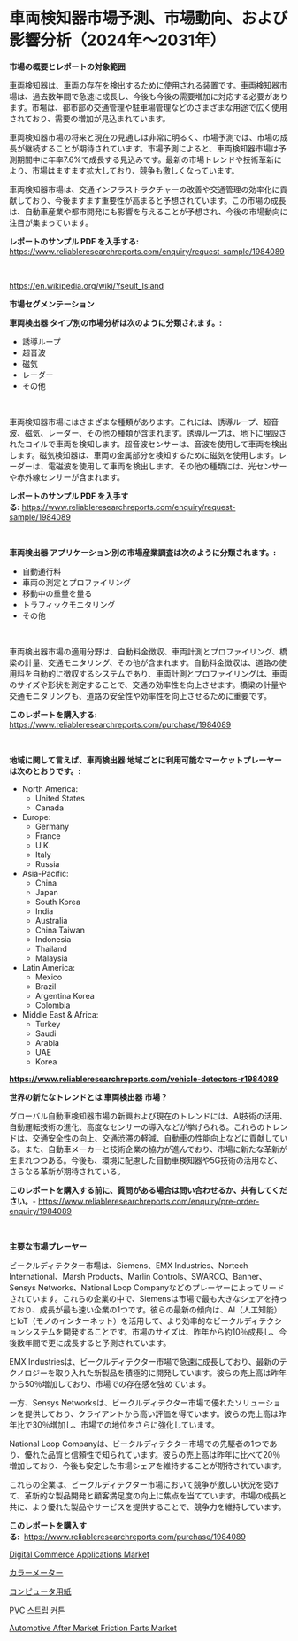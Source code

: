 <p><h1>車両検知器市場予測、市場動向、および影響分析（2024年〜2031年）</h1></p><p><strong>市場の概要とレポートの対象範囲</strong></p>
<p><p>車両検知器は、車両の存在を検出するために使用される装置です。車両検知器市場は、過去数年間で急速に成長し、今後も今後の需要増加に対応する必要があります。市場は、都市部の交通管理や駐車場管理などのさまざまな用途で広く使用されており、需要の増加が見込まれています。</p><p>車両検知器市場の将来と現在の見通しは非常に明るく、市場予測では、市場の成長が継続することが期待されています。市場予測によると、車両検知器市場は予測期間中に年率7.6%で成長する見込みです。最新の市場トレンドや技術革新により、市場はますます拡大しており、競争も激しくなっています。</p><p>車両検知器市場は、交通インフラストラクチャーの改善や交通管理の効率化に貢献しており、今後ますます重要性が高まると予想されています。この市場の成長は、自動車産業や都市開発にも影響を与えることが予想され、今後の市場動向に注目が集まっています。</p></p>
<p><strong>レポートのサンプル PDF を入手する:</strong> <a href="https://www.reliableresearchreports.com/enquiry/request-sample/1984089">https://www.reliableresearchreports.com/enquiry/request-sample/1984089</a></p>
<p>&nbsp;</p>
<p><a href="https://en.wikipedia.org/wiki/Yseult_Island">https://en.wikipedia.org/wiki/Yseult_Island</a></p>
<p><strong>市場セグメンテーション</strong></p>
<p><strong>車両検出器 タイプ別の市場分析は次のように分類されます。:</strong></p>
<p><ul><li>誘導ループ</li><li>超音波</li><li>磁気</li><li>レーダー</li><li>その他</li></ul></p>
<p>&nbsp;</p>
<p><p>車両検知器市場にはさまざまな種類があります。これには、誘導ループ、超音波、磁気、レーダー、その他の種類が含まれます。誘導ループは、地下に埋設されたコイルで車両を検知します。超音波センサーは、音波を使用して車両を検出します。磁気検知器は、車両の金属部分を検知するために磁気を使用します。レーダーは、電磁波を使用して車両を検出します。その他の種類には、光センサーや赤外線センサーが含まれます。</p></p>
<p><strong>レポートのサンプル PDF を入手する:</strong>&nbsp;<a href="https://www.reliableresearchreports.com/enquiry/request-sample/1984089">https://www.reliableresearchreports.com/enquiry/request-sample/1984089</a></p>
<p>&nbsp;</p>
<p><strong> 車両検出器 アプリケーション別の市場産業調査は次のように分類されます。:</strong></p>
<p><ul><li>自動通行料</li><li>車両の測定とプロファイリング</li><li>移動中の重量を量る</li><li>トラフィックモニタリング</li><li>その他</li></ul></p>
<p>&nbsp;</p>
<p><p>車両検出器市場の適用分野は、自動料金徴収、車両計測とプロファイリング、橋梁の計量、交通モニタリング、その他が含まれます。自動料金徴収は、道路の使用料を自動的に徴収するシステムであり、車両計測とプロファイリングは、車両のサイズや形状を測定することで、交通の効率性を向上させます。橋梁の計量や交通モニタリングも、道路の安全性や効率性を向上させるために重要です。</p></p>
<p><strong>このレポートを購入する:</strong>&nbsp; <a href="https://www.reliableresearchreports.com/purchase/1984089">https://www.reliableresearchreports.com/purchase/1984089</a></p>
<p>&nbsp;</p>
<p><strong>地域に関して言えば、車両検出器 地域ごとに利用可能なマーケットプレーヤーは次のとおりです。:</strong></p>
<p><ul>
    <li>
        North America:
        <ul>
            <li>United States</li>
            <li>Canada</li>
        </ul>
    </li>
    <li>
        Europe:
        <ul>
            <li>Germany</li>
            <li>France</li>
            <li>U.K.</li>
            <li>Italy</li>
            <li>Russia</li>
        </ul>
    </li>
    <li>
        Asia-Pacific:
        <ul>
            <li>China</li>
            <li>Japan</li>
            <li>South Korea</li>
            <li>India</li>
            <li>Australia</li>
            <li>China Taiwan</li>
            <li>Indonesia</li>
            <li>Thailand</li>
            <li>Malaysia</li>
        </ul>
    </li>
    <li>
        Latin America:
        <ul>
            <li>Mexico</li>
            <li>Brazil</li>
            <li>Argentina Korea</li>
            <li>Colombia</li>
        </ul>
    </li>
    <li>
        Middle East & Africa:
        <ul>
            <li>Turkey</li>
            <li>Saudi</li>
            <li>Arabia</li>
            <li>UAE</li>
            <li>Korea</li>
        </ul>
    </li>
    </ul></p>
<p><strong><a href="https://www.reliableresearchreports.com/vehicle-detectors-r1984089">https://www.reliableresearchreports.com/vehicle-detectors-r1984089</a></strong>&nbsp;</p>
<p><strong>世界の新たなトレンドとは 車両検出器 市場？</strong></p>
<p><p>グローバル自動車検知器市場の新興および現在のトレンドには、AI技術の活用、自動運転技術の進化、高度なセンサーの導入などが挙げられる。これらのトレンドは、交通安全性の向上、交通渋滞の軽減、自動車の性能向上などに貢献している。また、自動車メーカーと技術企業の協力が進んでおり、市場に新たな革新が生まれつつある。今後も、環境に配慮した自動車検知器や5G技術の活用など、さらなる革新が期待されている。</p></p>
<p><strong>このレポートを購入する前に、質問がある場合は問い合わせるか、共有してください。</strong>- <a href="https://www.reliableresearchreports.com/enquiry/pre-order-enquiry/1984089">https://www.reliableresearchreports.com/enquiry/pre-order-enquiry/1984089</a></p>
<p>&nbsp;</p>
<p><strong>主要な市場プレーヤー</strong></p>
<p><p>ビークルディテクター市場は、Siemens、EMX Industries、Nortech International、Marsh Products、Marlin Controls、SWARCO、Banner、Sensys Networks、National Loop Companyなどのプレーヤーによってリードされています。これらの企業の中で、Siemensは市場で最も大きなシェアを持っており、成長が最も速い企業の1つです。彼らの最新の傾向は、AI（人工知能）とIoT（モノのインターネット）を活用して、より効率的なビークルディテクションシステムを開発することです。市場のサイズは、昨年から約10％成長し、今後数年間で更に成長すると予測されています。</p><p>EMX Industriesは、ビークルディテクター市場で急速に成長しており、最新のテクノロジーを取り入れた新製品を積極的に開発しています。彼らの売上高は昨年から50％増加しており、市場での存在感を強めています。</p><p>一方、Sensys Networksは、ビークルディテクター市場で優れたソリューションを提供しており、クライアントから高い評価を得ています。彼らの売上高は昨年比で30％増加し、市場での地位をさらに強化しています。</p><p>National Loop Companyは、ビークルディテクター市場での先駆者の1つであり、優れた品質と信頼性で知られています。彼らの売上高は昨年に比べて20％増加しており、今後も安定した市場シェアを維持することが期待されています。</p><p>これらの企業は、ビークルディテクター市場において競争が激しい状況を受けて、革新的な製品開発と顧客満足度の向上に焦点を当てています。市場の成長と共に、より優れた製品やサービスを提供することで、競争力を維持しています。</p></p>
<p><strong>このレポートを購入する:</strong>&nbsp;&nbsp;<a href="https://www.reliableresearchreports.com/purchase/1984089">https://www.reliableresearchreports.com/purchase/1984089</a></p>
<p><p><a href="https://issuu.com/reportprime-2/docs/digital-commerce-applications-market-size-2030.ppt">Digital Commerce Applications Market</a></p><p><a href="https://github.com/DanykaKilback/Market-Research-Report-List-2/blob/main/741178911780.md">カラーメーター</a></p><p><a href="https://github.com/RandallRunte2023/Market-Research-Report-List-2/blob/main/371735911779.md">コンピュータ用紙</a></p><p><a href="https://github.com/LuckeyCorbin/Market-Research-Report-List-1/blob/main/771283917602.md">PVC 스트립 커튼</a></p><p><a href="https://github.com/JosephMorgnlvXXff/Market-Research-Report-List-1/blob/main/automotive-after-market-friction-parts-market.md">Automotive After Market Friction Parts Market</a></p></p>